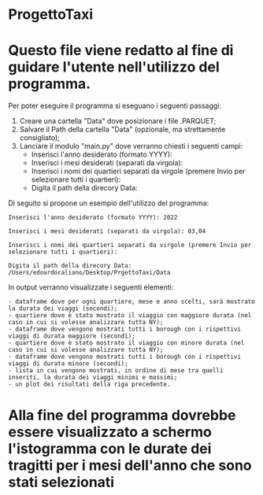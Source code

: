 # ProgettoTaxi

# Questo file viene redatto al fine di guidare l'utente nell'utilizzo del programma. 

Per poter eseguire il programma si eseguano i seguenti passaggi:

 1) Creare una cartella "Data" dove posizionare i file .PARQUET;
 2) Salvare il Path della cartella "Data" (opzionale, ma strettamente consigliato);
 3) Lanciare il modulo "main.py" dove verranno chiesti i seguenti campi:
	- Inserisci l'anno desiderato (formato YYYY):
	- Inserisci i mesi desiderati (separati da virgola):
	- Inserisci i nomi dei quartieri separati da virgole (premere Invio per selezionare tutti i quartieri):
	- Digita il path della direcory Data:

 Di seguito si propone un esempio dell'utilizzo del programma: 

	Inserisci l'anno desiderato (formato YYYY): 2022

 	Inserisci i mesi desiderati (separati da virgola): 03,04

 	Inserisci i nomi dei quartieri separati da virgole (premere Invio per selezionare tutti i quartieri): 

 	Digita il path della direcory Data: /Users/edoardocaliano/Desktop/PrgettoTaxi/Data

In output verranno visualizzate i seguenti elementi:
	
	- dataframe dove per ogni quartiere, mese e anno scelti, sarà mostrato la durata dei viaggi (secondi);
	- quartiere dove è stato mostrato il viaggio con maggiore durata (nel caso in cui si volesse analizzare tutta NY);
	- dataframe dove vengono mostrati tutti i borough con i rispettivi viaggi di durata maggiore (secondi);
	- quartiere dove è stato mostrato il viaggio con minore durata (nel caso in cui si volesse analizzare tutta NY);
	- dataframe dove vengono mostrati tutti i borough con i rispettivi viaggi di durata minore (secondi);
	- lista in cui vengono mostrati, in ordine di mese tra quelli inseriti, la durata dei viaggi minimi e massimi;
	- un plot dei risultati della riga precedente.  


# Alla fine del programma dovrebbe essere visualizzato a schermo l'istogramma con le durate dei tragitti per i mesi dell'anno che sono stati selezionati
